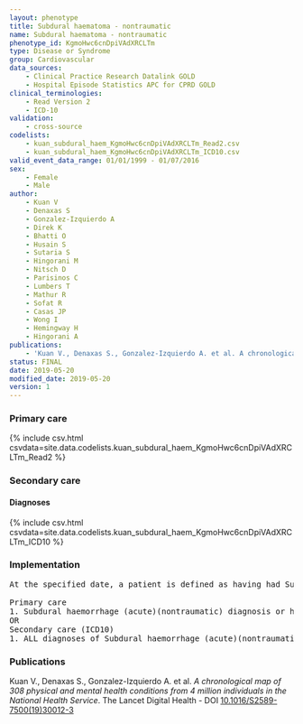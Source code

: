 ```yaml
---
layout: phenotype
title: Subdural haematoma - nontraumatic
name: Subdural haematoma - nontraumatic
phenotype_id: KgmoHwc6cnDpiVAdXRCLTm 
type: Disease or Syndrome
group: Cardiovascular
data_sources: 
    - Clinical Practice Research Datalink GOLD
    - Hospital Episode Statistics APC for CPRD GOLD
clinical_terminologies: 
    - Read Version 2
    - ICD-10
validation: 
    - cross-source
codelists: 
    - kuan_subdural_haem_KgmoHwc6cnDpiVAdXRCLTm_Read2.csv
    - kuan_subdural_haem_KgmoHwc6cnDpiVAdXRCLTm_ICD10.csv
valid_event_data_range: 01/01/1999 - 01/07/2016
sex: 
    - Female
    - Male
author: 
    - Kuan V
    - Denaxas S
    - Gonzalez-Izquierdo A
    - Direk K
    - Bhatti O
    - Husain S
    - Sutaria S
    - Hingorani M
    - Nitsch D
    - Parisinos C
    - Lumbers T
    - Mathur R
    - Sofat R
    - Casas JP
    - Wong I
    - Hemingway H
    - Hingorani A
publications: 
    - 'Kuan V., Denaxas S., Gonzalez-Izquierdo A. et al. A chronological map of 308 physical and mental health conditions from 4 million individuals in the National Health Service. The Lancet Digital Health - DOI: 10.1016/S2589-7500(19)30012-3' 
status: FINAL
date: 2019-05-20
modified_date: 2019-05-20
version: 1
---
```

### Primary care 
{% include csv.html csvdata=site.data.codelists.kuan_subdural_haem_KgmoHwc6cnDpiVAdXRCLTm_Read2 %}
### Secondary care 
#### Diagnoses 
{% include csv.html csvdata=site.data.codelists.kuan_subdural_haem_KgmoHwc6cnDpiVAdXRCLTm_ICD10 %}
### Implementation 
<pre>At the specified date, a patient is defined as having had Subdural haemorrhage (acute)(nontraumatic) IF they meet the criteria for any of the following on or before the specified date. The earliest date on which the individual meets any of the following criteria on or before the specified date is defined as the first event date:

Primary care
1. Subdural haemorrhage (acute)(nontraumatic) diagnosis or history of diagnosis during a consultation 
OR
Secondary care (ICD10)
1. ALL diagnoses of Subdural haemorrhage (acute)(nontraumatic) or history of diagnosis during a hospitalization</pre> 
 
### Publications 
Kuan V., Denaxas S., Gonzalez-Izquierdo A. et al. _A chronological map of 308 physical and mental health conditions from 4 million individuals in the National Health Service_. The Lancet Digital Health - DOI <a href='https://www.thelancet.com/journals/landig/article/PIIS2589-7500(19)30012-3/fulltext'>10.1016/S2589-7500(19)30012-3</a>